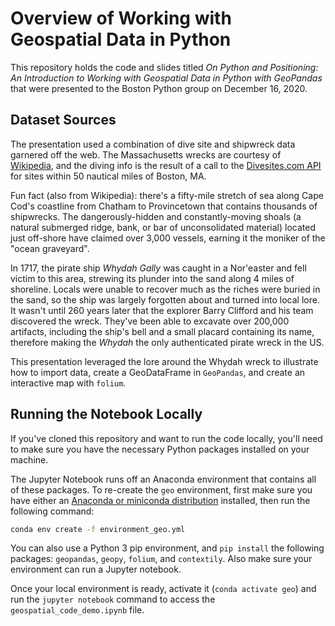 # Overview of Working with Geospatial Data in Python

This repository holds the code and slides titled *On Python and Positioning: An Introduction to Working with Geospatial Data in Python with GeoPandas* that were presented to the Boston Python group on December 16, 2020.

## Dataset Sources

The presentation used a combination of dive site and shipwreck data garnered off the web. The Massachusetts wrecks are courtesy of [Wikipedia](https://en.wikipedia.org/wiki/List_of_shipwrecks_of_Massachusetts), and the diving info is the result of a call to the [Divesites.com API](http://api.divesites.com/docs/) for sites within 50 nautical miles of Boston, MA.

Fun fact (also from Wikipedia): there's a fifty-mile stretch of sea along Cape Cod's coastline from Chatham to Provincetown that contains thousands of shipwrecks. The dangerously-hidden and constantly-moving shoals (a natural submerged ridge, bank, or bar of unconsolidated material) located just off-shore have claimed over 3,000 vessels, earning it the moniker of the "ocean graveyard".

In 1717, the pirate ship *Whydah Gally* was caught in a Nor'easter and fell victim to this area, strewing its plunder into the sand along 4 miles of shoreline. Locals were unable to recover much as the riches were buried in the sand, so the ship was largely forgotten about and turned into local lore. It wasn't until 260 years later that the explorer Barry Clifford and his team discovered the wreck. They've been able to excavate over 200,000 artifacts, including the ship's bell and a small placard containing its name, therefore making the *Whydah* the only authenticated pirate wreck in the US.

This presentation leveraged the lore around the Whydah wreck to illustrate how to import data, create a GeoDataFrame in `GeoPandas`, and create an interactive map with `folium`.

## Running the Notebook Locally

If you've cloned this repository and want to run the code locally, you'll need to make sure you have the necessary Python packages installed on your machine.

The Jupyter Notebook runs off an Anaconda environment that contains all of these packages. To re-create the `geo` environment, first make sure you have either an [Anaconda or miniconda distribution](https://www.anaconda.com/) installed, then run the following command:

```bash
conda env create -f environment_geo.yml
```

You can also use a Python 3 pip environment, and `pip install` the following packages: `geopandas`, `geopy`, `folium`, and `contextily`. Also make sure your environment can run a Jupyter notebook.

Once your local environment is ready, activate it (`conda activate geo`) and run the `jupyter notebook` command to access the `geospatial_code_demo.ipynb` file.


<!--
DATA
Gist with KML reading and dropping Z dimension info:
https://gist.github.com/mazzma12/0a32ce693bb42b742252caabb98519db

List of potential treasure around Massachusetts
https://www.onlyinyourstate.com/massachusetts/hidden-treasure-ma/

GIS
13 Top open source GIS software: https://gisgeography.com/free-gis-software/

CRS
https://www.w3.org/2015/spatial/wiki/Coordinate_Reference_Systems
WGS84, a CRS for latitude-longitude coordinates, is very popular on the web. This has lead to the idea that this CRS can be considered a default CRS. In fact, many specifications have done so (basic geo, GeoJSON, geosparql).

PROJECTIONS
www.thetruesize.com for interactive map showing Mercator projection distortions - as you drag a country around it adjusts to it's accurate relative size.

More than you ever wanted to know about GeoJSON:
https://macwright.com/2015/03/23/geojson-second-bite.html

FOLIUM
Leaflet.js/folium CRS:
https://gis.stackexchange.com/questions/362582/coordinate-system-mismatch-in-folium

-->

